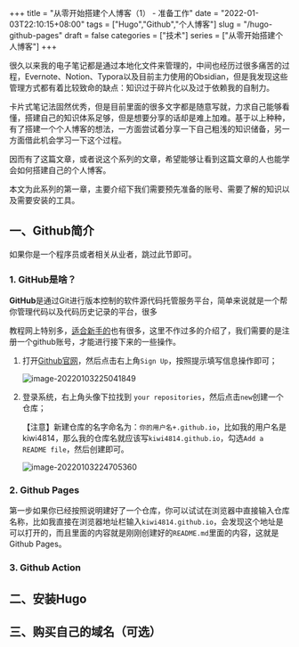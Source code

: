 +++
title = "从零开始搭建个人博客（1） - 准备工作"
date = "2022-01-03T22:10:15+08:00"
tags = ["Hugo","Github","个人博客"]
slug = "/hugo-github-pages"
draft = false
categories = ["技术"]
series = ["从零开始搭建个人博客"]
+++

很久以来我的电子笔记都是通过本地化文件来管理的，中间也经历过很多痛苦的过程，Evernote、Notion、Typora以及目前主力使用的Obsidian，但是我发现这些管理方式都有着比较致命的缺点：知识过于碎片化以及过于依赖我的自制力。

卡片式笔记法固然优秀，但是目前里面的很多文字都是随意写就，力求自己能够看懂，搭建自己的知识体系足够，但是想要分享的话却是难上加难。基于以上种种，有了搭建一个个人博客的想法，一方面尝试着分享一下自己粗浅的知识储备，另一方面借此机会学习一下这个过程。

因而有了这篇文章，或者说这个系列的文章，希望能够让看到这篇文章的人也能学会如何搭建自己的个人博客。



本文为此系列的第一章，主要介绍下我们需要预先准备的账号、需要了解的知识以及需要安装的工具。



## 一、Github简介

如果你是一个程序员或者相关从业者，跳过此节即可。

### 1. GitHub是啥？

**GitHub**是通过Git进行版本控制的软件源代码托管服务平台，简单来说就是一个帮你管理代码以及代码历史记录的平台，很多

教程网上特别多，[适合新手的](https://www.zhihu.com/question/21669554)也有很多，这里不作过多的介绍了，我们需要的是注册一个github账号，才能进行接下来的一些操作。

1. 打开[Github官网](https://github.com/)，然后点击右上角`Sign Up`，按照提示填写信息操作即可；

   ![image-20220103225041849](https://gitee.com/kiwi4814/pictures/raw/master/img/image-20220103225041849.png)

2. 登录系统，右上角头像下拉找到 `your repositories`，然后点击`new`创建一个仓库；

   【注意】新建仓库的名字命名为：`你的用户名+.github.io`，比如我的用户名是kiwi4814，那么我的仓库名就应该写`kiwi4814.github.io`，勾选`Add a README file`，然后创建即可。

   ![image-20220103224705360](https://gitee.com/kiwi4814/pictures/raw/master/img/image-20220103224705360.png)

### 2. Github Pages

第一步如果你已经按照说明建好了一个仓库，你可以试试在浏览器中直接输入仓库名称，比如我直接在浏览器地址栏输入`kiwi4814.github.io`，会发现这个地址是可以打开的，而且里面的内容就是刚刚创建好的`README.md`里面的内容，这就是Github Pages。



### 3. Github Action



## 二、安装Hugo



## 三、购买自己的域名（可选）

